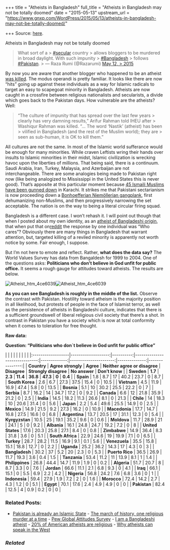 +++
title = "Atheists in Bangladesh"
full_title = "Atheists in Bangladesh may not be totally doomed"
date = "2015-05-13"
upstream_url = "https://www.gnxp.com/WordPress/2015/05/13/atheists-in-bangladesh-may-not-be-totally-doomed/"

+++
Source: [here](https://www.gnxp.com/WordPress/2015/05/13/atheists-in-bangladesh-may-not-be-totally-doomed/).

Atheists in Bangladesh may not be totally doomed

> What sort of a > [\#secular](https://twitter.com/hashtag/secular?src=hash) country > allows bloggers to be murdered in broad daylight. With such impunity > [\#Bangladesh](https://twitter.com/hashtag/Bangladesh?src=hash) > follows [\#Pakistan](https://twitter.com/hashtag/Pakistan?src=hash). >
> — Raza Rumi (@Razarumi) [May 12, > 2015](https://twitter.com/Razarumi/status/598241506059747330)

By now you are aware that another blogger who happened to be an atheist [was killed](http://www.washingtonpost.com/news/morning-mix/wp/2015/05/12/bangladeshi-secular-blogger-ananta-bijoy-das-hacked-to-death-in-third-fatal-attack-this-year/). The modus operandi is pretty familiar. It looks like there are now “hits” going up against these individuals as a way for Islamic radicals to target an easy to scapegoat minority in Bangladesh. Atheists are now caught in a crossfire between religious nationalists and secularists, a divide which goes back to the Pakistan days. How vulnerable are the atheists? Well:

> “The culture of impunity that has spread over the last few years > clearly has very damning results,” Arifur Rahman told IHEU after > Washiqur Rahman was killed. “… The word ‘Nastik’ (atheist) has been > vilified in Bangladesh (and the rest of the Muslim world); they are > seen as sub-human, it is OK to kill them.”

All cultures are not the same. In most of the Islamic world sufferance would be enough for many minorities. While craven Leftists wring their hands over insults to Islamic minorities in their midst, Islamic civilization is wrecking havoc upon the liberties of millions. That being said, there is a continuum. Saudi Arabia, Iran, Turkey, Malaysia, and Azerbaijan are not interchangeable. There are some analogies being made to Pakistan right now (like being analogized to Mississippi in the United States this is never good). That’s apposite at this particular moment because [45 Ismaili Muslims have been gunned down](http://www.bbc.com/news/world-asia-32717321) in Karachi. It strikes me that Pakistani sectarianism is now proceeding down a [Bonhoefferian Niemöllerian gangplank](http://thinkexist.com/quotation/first-they-came-for-the-communists-but-i-was-not/1500680.html), first dehumanizing non-Muslims, and then progressively narrowing the set acceptable. The nation is on the way to being a literal circular firing squad.

Bangladesh is a different case. I won’t rehash it. I will point out though that when I posted about my own identity, as an [atheist of Bangladeshi origin](http://www.unz.com/gnxp/i-am-a-bangladeshi-atheist/), that when put that on[reddit](http://www.reddit.com/r/bangladesh/comments/31lytz/i_am_a_bangladeshi_atheist/) the response by one individual was “Who cares”? Obviously there are many things in Bangladesh that warrant attention, but, targeted killing of a reviled minority is apparently not worth notice by some. Fair enough, I suppose.

But I’m not here to emote and reflect. Rather, **what does the data say?** The World Values Survey has data from Bangaldesh for 1999 to 2004. One of the questions asks: **Politicians who don’t believe in God unfit for public office.** It seems a rough gauge for attitudes toward atheists. The results are below.

![Atheist_htm_4ce6039](https://i0.wp.com/www.unz.com/wp-content/uploads/2015/05/Atheist_htm_4ce6039.png?resize=640%2C904)![Atheist_htm_4ce6039](https://i0.wp.com/www.unz.com/wp-content/uploads/2015/05/Atheist_htm_4ce6039.png?resize=640%2C904)

**As you can see Bangladesh is roughly in the middle of the list.** Observe the contrast with Pakistan. Hostility toward atheism is the majority position in all likelihood, but protests of people in the face of Islamist terror, as well as the persistence of atheists in Bangladeshi culture, indicates that there is a sufficient groundswell of liberal religious civil society that there’s a shot. In contrast in Pakistan you have a society which is now at total conformity when it comes to toleration for free thought.

**Raw data:**

**Question: “Politicians who don´t believe in God unfit for public office”**

|                   |                    |           |                               |              |                       |               |                | |:------------------|-------------------:|----------:|------------------------------:|-------------:|----------------------:|--------------:|---------------:| | **Country**       | **Agree strongly** | **Agree** | **Neither agree or disagree** | **Disagree** | **Strongly disagree** | **No answer** | **Don’t know** | | **Sweden**        |            **1.7** |   **2.3** |                      **11.4** |     **36.8** |              **47.3** |         **0** |        **0.4** | | **Spain**         |                1.8 |       8.7 |                            17 |         40.2 |                  23.7 |             0 |            8.7 | | **South Korea**   |                2.6 |       6.7 |                          27.3 |         37.5 |                  15.4 |             0 |           10.5 | | **Vietnam**       |                4.5 |      11.9 |                          16.9 |         47.4 |                   5.8 |             0 |           13.5 | | **Bosnia**        |                5.1 |        10 |                          30.2 |         25.5 |                  22.2 |             0 |              7 | | **Serbia**        |                8.7 |      16.2 |                            14 |         34.7 |                  17.2 |             0 |            9.2 | | **Canada**        |                6.6 |        12 |                          21.8 |         35.9 |                  21.2 |             0 |            2.5 | | **India**         |               14.5 |      18.2 |                          11.3 |         26.6 |                   8.1 |             0 |           21.3 | | **Chile**         |                 14 |      18.3 |                            10 |         20.6 |                  31.4 |             0 |            5.6 | | **Japan**         |                2.2 |       5.4 |                          49.6 |         25.5 |                  14.9 |             0 |            2.5 | | **Mexico**        |               14.9 |      21.5 |                           9.2 |         27.3 |                  16.2 |             0 |           10.9 | | **Macedonia**     |               17.7 |      14.7 |                          16.8 |         27.5 |                  16.6 |             0 |            6.8 | | **Argentina**     |               13.7 |      20.5 |                            17 |         31.1 |                  12.3 |             0 |            5.4 | | **Kyrgyzstan**    |               10.5 |        25 |                          19.1 |         35.2 |                   9.6 |             0 |            0.6 | | **Moldova**       |               11.7 |      28.9 |                            21 |         24.1 |                     5 |             0 |            9.2 | | **Albania**       |               16.1 |      24.8 |                          24.7 |         19.2 |                   7.2 |             0 |              8 | | **United States** |               17.6 |      20.3 |                          25.8 |         27.1 |                   8.4 |             0 |            0.8 | | **Zimbabwe**      |               14.9 |      36.4 |                           8.3 |         31.8 |                   3.6 |             0 |            5.1 | | **South Africa**  |               22.9 |      24.6 |                            19 |         19.9 |                   7.1 |             0 |            6.5 | | **Turkey**        |               28.7 |      28.2 |                          11.5 |         16.9 |                   9.1 |           0.1 |            5.6 | | **Venezuela**     |               35.5 |      15.8 |                          15.1 |         18.8 |                  12.7 |             0 |            2.2 | | **Uganda**        |               25.2 |      36.2 |                          14.3 |           17 |                   4.3 |             0 |              3 | | **Bangladesh**    |               30.2 |        37 |                           5.2 |           20 |                   2.3 |             0 |            5.3 | | **Puerto Rico**   |               36.5 |      26.9 |                          11.7 |         19.3 |                   3.6 |           0.4 |            1.5 | | **Tanzania**      |               53.4 |      11.2 |                            11 |         13.9 |                   8.1 |             1 |            1.4 | | **Philippines**   |               26.8 |      44.4 |                          14.7 |         11.9 |                   1.9 |             0 |            0.2 | | **Algeria**       |               51.7 |      20.7 |                             8 |          8.7 |                   3.3 |             0 |            7.6 | | **Jordan**        |               66.6 |      11.1 |                           2.1 |          6.8 |                   9.3 |             0 |            4.1 | | **Iraq**          |               66.1 |      15.1 |                             0 |          5.5 |                   6.9 |           2.2 |            4.2 | | **Nigeria**       |               56.8 |      24.2 |                           7.6 |          6.8 |                   3.6 |             0 |              1 | | **Indonesia**     |               59.4 |      27.9 |                           1.9 |          7.2 |                     2 |             0 |            1.6 | | **Morocco**       |               72.4 |      14.2 |                           2.7 |          4.3 |                   1.2 |             0 |            5.1 | | **Egypt**         |               70.1 |      17.6 |                           2.4 |          4.9 |                   4.9 |             0 |              0 | | **Pakistan**      |               82.4 |      12.5 |                             4 |          0.9 |                   0.2 |             0 |              0 |

### Related Posts:

- [Pakistan is already an Islamic
  State](https://www.gnxp.com/WordPress/2009/04/30/pakistan-is-already-an-islamic-state/) - [The march of history, one religious murder at a
  time](https://www.gnxp.com/WordPress/2015/02/27/the-march-of-history-one-religious-murder-at-a-time/) - [Pew Global Attitudes
  Survey](https://www.gnxp.com/WordPress/2007/10/05/pew-global-attitudes-survey/) - [I am a Bangladeshi
  atheist](https://www.gnxp.com/WordPress/2015/04/06/i-am-a-bangladeshi-atheist/) - [20% of American atheists are
  religious](https://www.gnxp.com/WordPress/2008/08/24/20-of-american-atheists-are-religious/) - [Why atheists can speak in the
  West](https://www.gnxp.com/WordPress/2013/04/22/why-atheists-can-speak-in-the-west/)

### *Related*

[](https://www.addtoany.com/add_to/facebook?linkurl=https%3A%2F%2Fwww.gnxp.com%2FWordPress%2F2015%2F05%2F13%2Fatheists-in-bangladesh-may-not-be-totally-doomed%2F&linkname=Atheists%20in%20Bangladesh%20may%20not%20be%20totally%20doomed "Facebook")[](https://www.addtoany.com/add_to/twitter?linkurl=https%3A%2F%2Fwww.gnxp.com%2FWordPress%2F2015%2F05%2F13%2Fatheists-in-bangladesh-may-not-be-totally-doomed%2F&linkname=Atheists%20in%20Bangladesh%20may%20not%20be%20totally%20doomed "Twitter")[](https://www.addtoany.com/add_to/email?linkurl=https%3A%2F%2Fwww.gnxp.com%2FWordPress%2F2015%2F05%2F13%2Fatheists-in-bangladesh-may-not-be-totally-doomed%2F&linkname=Atheists%20in%20Bangladesh%20may%20not%20be%20totally%20doomed "Email")[](https://www.addtoany.com/share)
